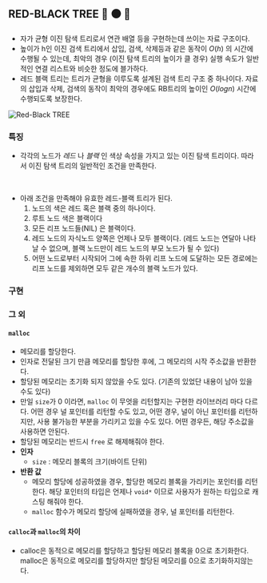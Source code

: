 ## RED-BLACK TREE :red_circle: :black_circle: 🌲 

- 자가 균형 이진 탐색 트리로서 연관 배열 등을 구현하는데 쓰이는 자료 구조이다.
- 높이가 h인 이진 검색 트리에서 삽입, 검색, 삭제등과 같은 동작이 $O(h)$ 의 시간에 수행될 수 있는데, 최악의 경우 (이진 탐색 트리의 높이가 클 경우) 실행 속도가 일반적인 연결 리스트와 비슷한 정도에 블가하다.
- 레드 블랙 트리는 트리가 균형을 이루도록 설계된 검색 트리 구조 중 하나이다. 자료의 삽입과 삭제, 검색의 동작이 최악의 경우에도 RB트리의 높이인 $O(logn)$ 시간에 수행되도록 보장한다.

![Red-Black TREE](https://user-images.githubusercontent.com/72483138/144753423-b57c8286-3d7d-417d-8c8f-7f9990db21a5.png)

### 특징
- 각각의 노드가 _레드_ 나 _블랙_ 인 색상 속성을 가지고 있는 이진 탐색 트리이다. 따라서 이진 탐색 트리의 일반적인 조건을 만족한다.

<br>

- 아래 조건을 만족해야 유효한 레드-블랙 트리가 된다.
  1. 노드의 색은 레드 혹은 블랙 중의 하나이다.
  2. 루트 노드 색은 블랙이다
  3. 모든 리프 노드들(NIL) 은 블랙이다.
  4. 레드 노드의 자식노드 양쪽은 언제나 모두 블랙이다. (레드 노드는 연달아 나타날 수 없으며, 블랙 노드만이 레드 노드의 부모 노드가 될 수 있다)
  5. 어떤 노드로부터 시작되어 그에 속한 하위 리프 노드에 도달하는 모든 경로에는 리프 노드를 제외하면 모두 같은 개수의 블랙 노드가 있다.

### 구현








### 그 외

#### `malloc`
- 메모리를 할당한다.
- 인자로 전달된 크기 만큼 메모리를 할당한 후에, 그 메모리의 시작 주소값을 반환한다.
- 할당된 메모리는 초기화 되지 않았을 수도 있다. (기존의 있었단 내용이 남아 있을 수도 있다)
- 만일 `size`가 0 이라면, `malloc` 이 무엇을 리턴할지는 구현한 라이브러리 마다 다르다. 어떤 경우 널 포인터를 리턴할 수도 있고, 어떤 경우, 널이 아닌 포인터를 리턴하지만, 사용 불가능한 부분을 가리키고 있을 수도 있다. 어떤 경우든, 해당 주소값을 사용하면 안된다.
- 할당된 메모리는 반드시 `free` 로 해제해줘야 한다.
- **인자**
  - `size` : 메모리 블록의 크기(바이트 단위)
- **반환 값**
  - 메모리 할당에 성공하였을 경우, 할당한 메모리 블록을 가리키는 포인터를 리턴한다. 해당 포인터의 타입은 언제나 `void*` 이므로 사용자가 원하는 타입으로 캐스팅 해줘야 한다.
  - `malloc` 함수가 메모리 할당에 실패하였을 경우, 널 포인터를 리턴한다.

#### `calloc`과 `malloc`의 차이
- calloc은 동적으로 메모리를 할당하고 할당된 메모리 블록을 0으로 초기화한다. 
malloc은 동적으로 메모리를 할당하지만 할당된 메모리를 0으로 초기화하지않는다.
